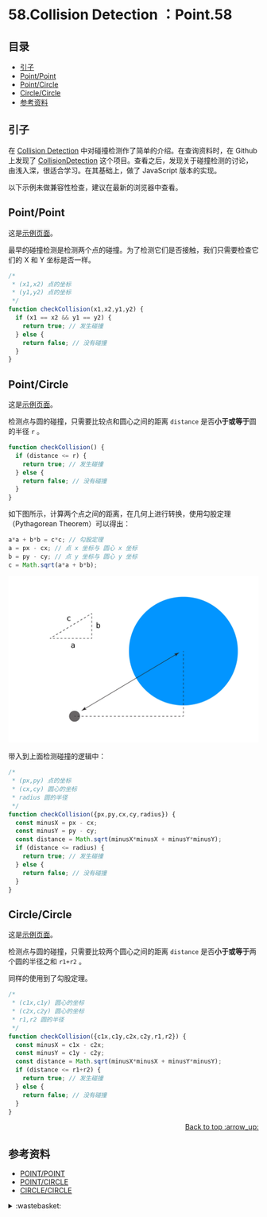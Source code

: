 # 58.Collision Detection ：Point.58
## <a name="index"></a> 目录
- [引子](#start)
- [Point/Point](#situation1)
- [Point/Circle](#situation2)
- [Circle/Circle](#situation3)
- [参考资料](#reference)


## <a name="start"></a> 引子
在 [Collision Detection][url-blog-46] 中对碰撞检测作了简单的介绍。在查询资料时，在 Github 上发现了 [CollisionDetection][url-github-1] 这个项目。查看之后，发现关于碰撞检测的讨论，由浅入深，很适合学习。在其基础上，做了 JavaScript 版本的实现。

以下示例未做兼容性检查，建议在最新的浏览器中查看。

## <a name="situation1"></a> Point/Point
这是[示例页面][url-lab-1]。

最早的碰撞检测是检测两个点的碰撞。为了检测它们是否接触，我们只需要检查它们的 X 和 Y 坐标是否一样。
```js
/*
 * (x1,x2) 点的坐标
 * (y1,y2) 点的坐标
 */
function checkCollision(x1,x2,y1,y2) {
  if (x1 == x2 && y1 == y2) {
    return true; // 发生碰撞
  } else {
    return false; // 没有碰撞
  }
}
```

## <a name="situation2"></a> Point/Circle
这是[示例页面][url-lab-2]。

检测点与圆的碰撞，只需要比较点和圆心之间的距离 `distance` 是否**小于或等于**圆的半径 `r` 。
```js
function checkCollision() {
  if (distance <= r) {
    return true; // 发生碰撞
  } else {
    return false; // 没有碰撞
  }
}
```
如下图所示，计算两个点之间的距离，在几何上进行转换，使用勾股定理（Pythagorean Theorem）可以得出：
```js
a*a + b*b = c*c; // 勾股定理
a = px - cx; // 点 x 坐标与 圆心 x 坐标
b = py - cy; // 点 y 坐标与 圆心 y 坐标
c = Math.sqrt(a*a + b*b);
```
![58-point-circle][url-local-1]

带入到上面检测碰撞的逻辑中：
```js
/*
 * (px,py) 点的坐标
 * (cx,cy) 圆心的坐标
 * radius 圆的半径
 */
function checkCollision({px,py,cx,cy,radius}) {
  const minusX = px - cx;
  const minusY = py - cy;
  const distance = Math.sqrt(minusX*minusX + minusY*minusY);
  if (distance <= radius) {
    return true; // 发生碰撞
  } else {
    return false; // 没有碰撞
  }
}
```

## <a name="situation3"></a> Circle/Circle
这是[示例页面][url-lab-3]。

检测点与圆的碰撞，只需要比较两个圆心之间的距离 `distance` 是否**小于或等于**两个圆的半径之和 `r1+r2` 。

同样的使用到了勾股定理。
```js
/*
 * (c1x,c1y) 圆心的坐标
 * (c2x,c2y) 圆心的坐标
 * r1,r2 圆的半径
 */
function checkCollision({c1x,c1y,c2x,c2y,r1,r2}) {
  const minusX = c1x - c2x;
  const minusY = c1y - c2y;
  const distance = Math.sqrt(minusX*minusX + minusY*minusY);
  if (distance <= r1+r2) {
    return true; // 发生碰撞
  } else {
    return false; // 没有碰撞
  }
}
```

<div align="right"><a href="#index">Back to top :arrow_up:</a></div>

## <a name="reference"></a> 参考资料
- [POINT/POINT][url-article-1]
- [POINT/CIRCLE][url-article-2]
- [CIRCLE/CIRCLE][url-article-3]

[url-base]:https://xxholic.github.io/blog/draft

[url-reference-1]:https://en.wikipedia.org/wiki/Regular_expression

[url-blog-46]:https://github.com/XXHolic/blog/issues/46
[url-github-1]:https://github.com/jeffThompson/CollisionDetection

[url-article-1]:http://www.jeffreythompson.org/collision-detection/point-point.php
[url-article-2]:http://www.jeffreythompson.org/collision-detection/point-circle.php
[url-article-3]:http://www.jeffreythompson.org/collision-detection/circle-circle.php

[url-lab-1]:https://xxholic.github.io/lab/blog/58/point-point.html
[url-lab-2]:https://xxholic.github.io/lab/blog/58/point-circle.html
[url-lab-3]:https://xxholic.github.io/lab/blog/58/circle-circle.html

[url-local-1]:./images/58/point-circle.jpg

<details>
<summary>:wastebasket:</summary>


最近在看[《天元突破红莲螺岩》][url-book]，之前尝试看过一次，资源太模糊了，没看下去。这次看的就很清晰。

这个剧感觉就是对日常生活中钻头的深度想象和发散。剧情和打斗都很精彩！

![58-poster][url-local-poster]

</details>

[url-book]:https://movie.douban.com/subject/3584929/
[url-local-poster]:./images/58/poster.png
